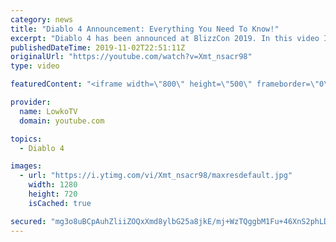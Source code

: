 ```yaml
---
category: news
title: "Diablo 4 Announcement: Everything You Need To Know!"
excerpt: "Diablo 4 has been announced at BlizzCon 2019. In this video I go over everything you need to know about this upcoming Blizzard Entertainment game."
publishedDateTime: 2019-11-02T22:51:11Z
originalUrl: "https://youtube.com/watch?v=Xmt_nsacr98"
type: video

featuredContent: "<iframe width=\"800\" height=\"500\" frameborder=\"0\" src=\"https://www.youtube.com/embed/Xmt_nsacr98\" allow=\"accelerometer; autoplay; encrypted-media; gyroscope; picture-in-picture\" allowfullscreen></iframe>"

provider:
  name: LowkoTV
  domain: youtube.com

topics:
  - Diablo 4

images:
  - url: "https://i.ytimg.com/vi/Xmt_nsacr98/maxresdefault.jpg"
    width: 1280
    height: 720
    isCached: true

secured: "mg3o8uBCpAuhZliiZOQxXmd8ylbG25a8jkE/mj+WzTQggbM1Fu+46XnS2phLDsFzge2lcwn5iuDUvX+PQLqTPh6tXyvtzFPq7XZFbF1t7LT679qaSNTdt6cwOxDdxBbjhmt8wllq1hPdTgsyTAjnoQ9abuMZw/EO/hpVJYJ4zH6v0UQWM5Az74dOi9gwsizPmjVVKCETtwpWSEIFkaHb25DX5uNatr+M6v3qwk9dOVSqA7YzolwW18Er4RAh2rp1f2nsaeQyu86H1GWZkPcacflfRcsvBuzmR/voboGJDsVpBzWQ/Zgm5pg55b9MgnVl1l6hIRcEMFNk4NJgyjxkUOv/qI+C0dipzGQU+iatusGP7kGWGyy03slyVWiI6y/BYbRtlFDtlTZ8nbkJLW9Rf1mE+PNqfVtRpBS6GcQaUEcupCMRdgQ7rGI8qQ9JenBg;Op86BtNaOWNkabDucoe2jg=="
---
```



